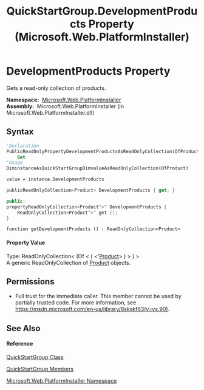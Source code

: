 ﻿---
title: QuickStartGroup.DevelopmentProducts Property  (Microsoft.Web.PlatformInstaller)
TOCTitle: DevelopmentProducts Property
ms:assetid: P:Microsoft.Web.PlatformInstaller.QuickStartGroup.DevelopmentProducts
ms:mtpsurl: https://msdn.microsoft.com/en-us/library/microsoft.web.platforminstaller.quickstartgroup.developmentproducts(v=VS.90)
ms:contentKeyID: 22753898
ms.date: 05/02/2012
mtps_version: v=VS.90
f1_keywords:
- Microsoft.Web.PlatformInstaller.QuickStartGroup.DevelopmentProducts
- Microsoft.Web.PlatformInstaller.QuickStartGroup.get_DevelopmentProducts
dev_langs:
- CSharp
- JScript
- VB
- c++
api_location:
- Microsoft.Web.PlatformInstaller.dll
api_name:
- Microsoft.Web.PlatformInstaller.QuickStartGroup.DevelopmentProducts
- Microsoft.Web.PlatformInstaller.QuickStartGroup.get_DevelopmentProducts
api_type:
- Managed
topic_type:
- apiref
- kbSyntax
product_family_name: VS
ROBOTS: INDEX,FOLLOW
---

# DevelopmentProducts Property

Gets a read-only collection of products.

**Namespace:**  [Microsoft.Web.PlatformInstaller](microsoft-web-platforminstaller-namespace.md)  
**Assembly:**  Microsoft.Web.PlatformInstaller (in Microsoft.Web.PlatformInstaller.dll)

## Syntax

``` vb
'Declaration
PublicReadOnlyPropertyDevelopmentProductsAsReadOnlyCollection(OfProduct)
    Get
'Usage
DiminstanceAsQuickStartGroupDimvalueAsReadOnlyCollection(OfProduct)

value = instance.DevelopmentProducts
```

``` csharp
publicReadOnlyCollection<Product> DevelopmentProducts { get; }
```

``` c++
public:
propertyReadOnlyCollection<Product^>^ DevelopmentProducts {
    ReadOnlyCollection<Product^>^ get ();
}
```

``` jscript
function getDevelopmentProducts () : ReadOnlyCollection<Product>
```

#### Property Value

Type: ReadOnlyCollection\< (Of \< ( \<'[Product](product-class-microsoft-web-platforminstaller.md)\> ) \> ) \>  
A generic ReadOnlyCollection of [Product](product-class-microsoft-web-platforminstaller.md) objects.  

## Permissions

  - Full trust for the immediate caller. This member cannot be used by partially trusted code. For more information, see <https://msdn.microsoft.com/en-us/library/8skskf63(v=vs.90)>.

## See Also

#### Reference

[QuickStartGroup Class](quickstartgroup-class-microsoft-web-platforminstaller.md)

[QuickStartGroup Members](quickstartgroup-members-microsoft-web-platforminstaller.md)

[Microsoft.Web.PlatformInstaller Namespace](microsoft-web-platforminstaller-namespace.md)

